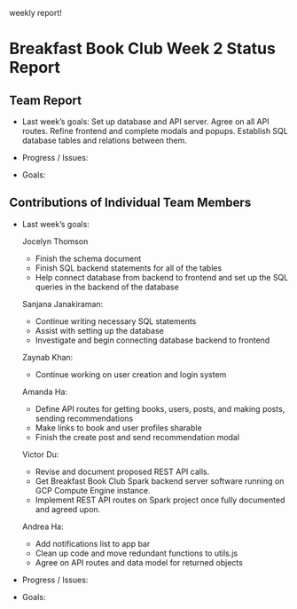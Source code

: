 weekly report!
# Breakfast Book Club Week 2 Status Report
## Team Report
- Last week’s goals: Set up database and API server. Agree on all API routes. Refine frontend and complete modals and popups. Establish SQL database tables and relations between them.

- Progress / Issues: 
- Goals: 

## Contributions of Individual Team Members
- Last week’s goals:

    Jocelyn Thomson
    - Finish the schema document
    - Finish SQL backend statements for all of the tables
    - Help connect database from backend to frontend and set up the SQL queries in the backend of the database
    
    Sanjana Janakiraman:
    - Continue writing necessary SQL statements
    - Assist with setting up the database
    - Investigate and begin connecting database backend to frontend

    Zaynab Khan:
    - Continue working on user creation and login system
    
    Amanda Ha: 
    - Define API routes for getting books, users, posts, and making posts, sending recommendations
    - Make links to book and user profiles sharable
    - Finish the create post and send recommendation modal

    Victor Du:
    - Revise and document proposed REST API calls.
    - Get Breakfast Book Club Spark backend server software running on GCP Compute Engine instance.
    - Implement REST API routes on Spark project once fully documented and agreed upon.

    Andrea Ha:
    - Add notifications list to app bar
    - Clean up code and move redundant functions to utils.js
    - Agree on API routes and data model for returned objects
    
- Progress / Issues:

- Goals:

